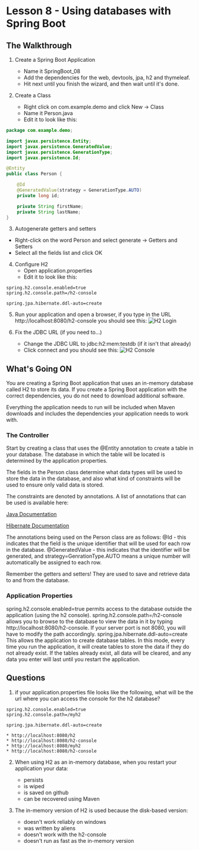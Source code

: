 # Lesson 8 - Using databases with Spring Boot
## The Walkthrough

1. Create a Spring Boot Application
	* Name it SpringBoot_08
	* Add the dependencies for the web, devtools, jpa, h2 and thymeleaf.
	* Hit next until you finish the wizard, and then wait until it's done.    

2. Create a Class
	* Right click on com.example.demo and click New -> Class
	* Name it Person.java
	* Edit it to look like this:
```java
package com.example.demo;

import javax.persistence.Entity;
import javax.persistence.GeneratedValue;
import javax.persistence.GenerationType;
import javax.persistence.Id;

@Entity
public class Person {

    @Id
    @GeneratedValue(strategy = GenerationType.AUTO)
    private long id;

    private String firstName;
    private String lastName;
}
```

3. Autogenerate getters and setters
  * Right-click on the word Person and select generate -> Getters and Setters
  * Select all the fields list and click OK

4. Configure H2
	* Open application.properties
	* Edit it to look like this:
```
spring.h2.console.enabled=true
spring.h2.console.path=/h2-console

spring.jpa.hibernate.ddl-auto=create
```

5. Run your application and open a browser, if you type in the URL http://localhost:8080/h2-console you should see this:
![H2 Login](https://github.com/ajhenley/unofficialguides/blob/master/IntroToSpringBoot/img/Lesson08a.png "H2 Login")

6. Fix the JDBC URL (if you need to...)
	* Change the JDBC URL to jdbc:h2:mem:testdb (if it isn't that already)
	* Click connect and you should see this:
![H2 Console](https://github.com/ajhenley/unofficialguides/blob/master/IntroToSpringBoot/img/Lesson08b.png "H2 Console")

## What's Going ON
You are creating a Spring Boot application that uses an in-memory
database called H2 to store its data. If you create a Spring Boot application with the correct dependencies, you do not need to download additional software.

Everything the application needs to run will be included when Maven downloads and includes the dependencies your application needs to work with.


### The Controller
Start by creating a class that uses the @Entity annotation to create a table in your database. The database in which the table will be located is determined by the application properties.

The fields in the Person class determine what data types will be used to store the data in the database, and also what kind of constraints will be used to ensure only valid data is stored.

The constraints are denoted by annotations. A list of annotations that can be used is available here:

[Java Documentation](https://docs.oracle.com/javaee/7/api/javax/validation/constraints/package-summary.html)

[Hibernate Documentation](http://docs.jboss.org/hibernate/stable/validator/reference/en-US/html_single/#validator-defineconstraints-spec)

The annotations being used on the Person class are as follows:
@Id - this indicates that the field is the unique identifier that will be used for each row in the database.
@GeneratedValue - this indicates that the identifier will be generated, and strategy=GenrationType.AUTO means a unique number will automatically be assigned to each row.

Remember the getters and setters! They are used to save and retrieve data to and from the database.

### Application Properties  
spring.h2.console.enabled=true permits access to the database outside the application (using the h2 console).
spring.h2.console.path=/h2-console allows you to browse to the database to view the data in it by typing http://localhost:8080/h2-console. If your server port is not 8080, you will have to modify the path accordingly.
spring.jpa.hibernate.ddl-auto=create
This allows the application to create database tables. In this mode, every time you run the application, it will create tables to store the data if they do not already exist. If the tables already exist, all data will be cleared, and any data you enter will last until you restart the application.

## Questions
1. if your application.properties file looks like the following, what will be the url where you can access the console for the h2 database?
```
spring.h2.console.enabled=true
spring.h2.console.path=/myh2

spring.jpa.hibernate.ddl-auto=create
```
	* http://localhost:8080/h2
	* http://localhost:8080/h2-console
	* http://localhost:8080/myh2
	* http://localhost:8080/h2-console

2. When using H2 as an in-memory database, when you restart your application your data:
	* persists
	* is wiped
	* is saved on github
	* can be recovered using Maven

3. The in-memory version of H2 is used because the disk-based version:
	* doesn't work reliably on windows
	* was written by aliens
	* doesn't work with the h2-console
	* doesn't run as fast as the in-memory version
